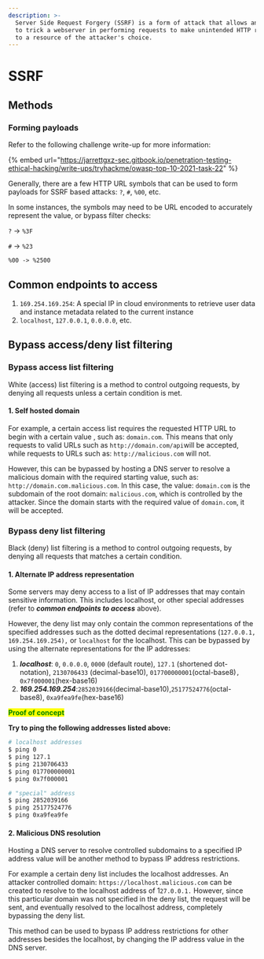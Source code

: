 ```yaml
---
description: >-
  Server Side Request Forgery (SSRF) is a form of attack that allows an attacker
  to trick a webserver in performing requests to make unintended HTTP requests
  to a resource of the attacker's choice.
---
```


# SSRF

## Methods

### Forming payloads

Refer to the following challenge write-up for more information:&#x20;

{% embed url="https://jarrettgxz-sec.gitbook.io/penetration-testing-ethical-hacking/write-ups/tryhackme/owasp-top-10-2021-task-22" %}

Generally, there are a few HTTP URL symbols that can be used to form payloads for SSRF based attacks: `?`, `#`, `%00`, etc.

In some instances, the symbols may need to be URL encoded to accurately represent the value, or bypass filter checks:

`?` -> `%3F`

`#` -> `%23`

`%00 -> %2500`

## Common endpoints to access

1. `169.254.169.254`: A special IP in cloud environments to retrieve user data and instance metadata related to the current instance
2. `localhost`, `127.0.0.1`, `0.0.0.0`, etc.

## Bypass access/deny list filtering

### Bypass access list filtering

White (access) list filtering is a method to control outgoing requests, by denying all requests unless a certain condition is met.

#### 1. Self hosted domain

&#x20;For example, a certain access list requires the requested HTTP URL to begin with a certain value , such as: `domain.com`. This means that only requests to valid URLs such as `http://domain.com/api`will be accepted, while requests to URLs such as: `http://malicious.com` will not.&#x20;

However, this can be bypassed by hosting a DNS server to resolve a malicious domain with the required starting value, such as: `http://domain.com.malicious.com`. In this case, the value: `domain.com` is the subdomain of the root domain: `malicious.com`, which is controlled by the attacker. Since the domain starts with the required value of `domain.com`, it will be accepted.

### Bypass deny list filtering

Black (deny) list filtering is a method to control outgoing requests, by denying all requests that matches a certain condition.

#### 1. Alternate IP address representation

Some servers may deny access to a list of IP addresses that may contain sensitive information. This includes localhost, or other special addresses (refer to _**common endpoints to access**_ above).

However, the deny list may only contain the common representations of the specified addresses such as the dotted decimal representations (`127.0.0.1,` `169.254.169.254),` or `localhost` for the localhost. This can be bypassed by using the alternate representations for the IP addresses:

1. _**localhost**_: `0`, `0.0.0.0`, `0000` (default route), `127.1` (shortened dot-notation), `2130706433` (decimal-base10), `017700000001`(octal-base8)`, 0x7f000001`(hex-base16)
2. _**169.254.169.254**_:`2852039166`(decimal-base10),`25177524776`(octal-base8), `0xa9fea9fe`(hex-base16)

<mark style="color:green;">**Proof of concept**</mark>

**Try to ping the following addresses listed above:**

```bash
# localhost addresses
$ ping 0
$ ping 127.1
$ ping 2130706433
$ ping 017700000001
$ ping 0x7f000001

# "special" address
$ ping 2852039166
$ ping 25177524776
$ ping 0xa9fea9fe
```

#### 2. Malicious DNS resolution

Hosting a DNS server to resolve controlled subdomains to a specified IP address value will be another method to bypass IP address restrictions.&#x20;

For example a certain deny list includes the localhost addresses. An attacker controlled domain: `https://localhost.malicious.com` can be created to resolve to the localhost address of 1`27.0.0.1.` However, since this particular domain was not specified in the deny list, the request will be sent, and eventually resolved to the localhost address, completely bypassing the deny list.

This method can be used to bypass IP address restrictions for other addresses besides the localhost, by changing the IP address value in the DNS server.


